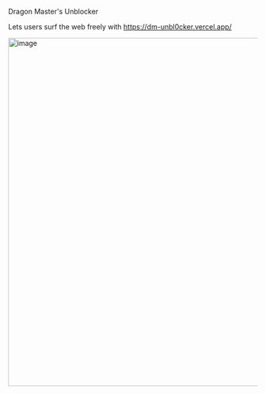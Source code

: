 Dragon Master's Unblocker

Lets users surf the web freely with https://dm-unbl0cker.vercel.app/
 
 
<img width="703" alt="image" src="https://user-images.githubusercontent.com/123651667/221932772-0a79b195-b4be-4f70-b839-55bb00578c81.png">
